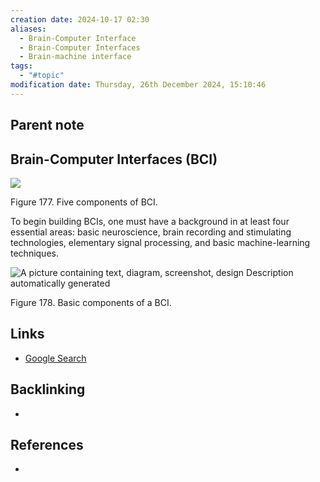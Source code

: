 ```yaml
---
creation date: 2024-10-17 02:30
aliases:
  - Brain-Computer Interface
  - Brain-Computer Interfaces
  - Brain-machine interface
tags:
  - "#topic"
modification date: Thursday, 26th December 2024, 15:10:46
---
```


## Parent note

## Brain-Computer Interfaces (BCI)

![](<2 - Source Material/Masters/attachments/Attachment 239.png>)

Figure 177. Five components of BCI.

To begin building BCIs, one must have a background in at least four essential areas: basic neuroscience, brain recording and stimulating technologies, elementary signal processing, and basic machine-learning techniques.

![A picture containing text, diagram, screenshot, design  Description automatically generated](<2 - Source Material/Masters/attachments/A picture containing text diagram screenshot design  Description automatically generated.png>)

Figure 178. Basic components of a BCI.

## Links
- [Google Search](https://www.google.com/search?q=BCI)

## Backlinking
+ 
## References
+ 
